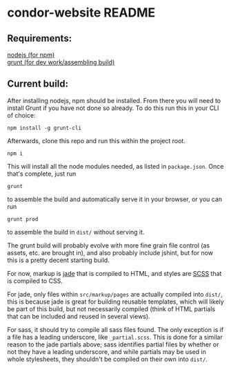 # condor-website README  

## Requirements:  

[nodejs (for npm)](https://nodejs.org)   
[grunt (for dev work/assembling build)](http://gruntjs.com/)  

## Current build:  

After installing nodejs, npm should be installed. From there you will need to install Grunt if you have not done so already. To do this run this in your CLI of choice:  

`npm install -g grunt-cli`  

Afterwards, clone this repo and run this within the project root.  

`npm i`  

This will install all the node modules needed, as listed in `package.json`. Once that's complete, just run  

`grunt`  

to assemble the build and automatically serve it in your browser, or you can run  
 
`grunt prod`  

to assemble the build in `dist/` without serving it.  

The grunt build will probably evolve with more fine grain file control (as assets, etc. are brought in), and also probably include jshint, but for now this is a pretty decent starting build.  

For now, markup is [jade](http://jade-lang.com/) that is compiled to HTML, and styles are [SCSS](http://sass-lang.com/) that is compiled to CSS.  

For jade, only files within `src/markup/pages` are actually compiled into `dist/`, this is because jade is great for building reusable templates, which will likely be part of this build, but not necessarily compiled (think of HTML partials that can be included and reused in several views).  

For sass, it should try to compile all sass files found. The only exception is if a file has a leading underscore, like `_partial.scss`. This is done for a similar reason to the jade partials above; sass identifies partial files by whether or not they have a leading underscore, and while partials may be used in whole stylesheets, they shouldn't be compiled on their own into `dist/`.  
